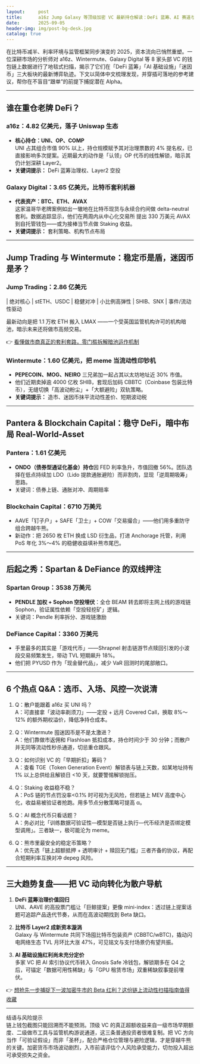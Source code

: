 ```yaml
---
layout:     post
title:      a16z Jump Galaxy 等顶级加密 VC 最新持仓解读：DeFi 蓝筹、AI 赛道与迷因币暗涌
date:       2025-09-05
header-img: img/post-bg-desk.jpg
catalog: true
---
```


在比特币减半、利率环境与监管框架同步演变的 2025，资本流向已悄然重塑。一位深耕市场的分析师对 a16z、Wintermute、Galaxy Digital 等 8 家头部 VC 的钱包链上数据进行了地毯式扫描，揭示了它们在「DeFi 蓝筹」「AI 基础设施」「迷因币」三大板块的最新博弈轨迹。下文以简体中文梳理发现，并穿插可落地的参考建议，帮你在不盲目“跟单”的前提下捕捉潜在 Alpha。

---

## 谁在重仓老牌 DeFi？

### a16z：4.82 亿美元，落子 Uniswap 生态

- **核心持仓：UNI、OP、COMP**  
  UNI 占其组合市值 90% 以上，持仓规模赋予其对治理票数的 4% 提名权，已直接影响多次提案。近期最大的动作是「认领」OP 代币的线性解锁，暗示其仍计划深耕 Layer2。  
- **关键词提示：** DeFi 蓝筹治理权、Layer2 空投

### Galaxy Digital：3.65 亿美元，比特币套利机器

- **代表资产：BTC、ETH、AVAX**  
  这家温哥华老牌案例如出一辙地在比特币现货与永续合约间做 delta-neutral 套利。数据追踪显示，他们在两周内从中心化交易所 提出 330 万美元 AVAX 到自托管钱包——或为接棒当节点做 Staking 收益。  
- **关键词提示：** 套利策略、机构节点布局

---

## Jump Trading 与 Wintermute：稳定币是盾，迷因币是矛？

### Jump Trading：2.86 亿美元

| 绝对核心 | stETH、USDC | 稳健对冲
| 小比例高弹性 | SHIB、SNX | 事件/流动性驱动

最新动向是把 1.1 万枚 ETH 搬入 LMAX ——一个受英国监管机构许可的机构暗池，暗示未来还将做市高频交易。  

👉 [看懂做市商真正的套利套路，零门槛拆解暗池运作机制](https://okxdog.com/)

### Wintermute：1.60 亿美元，把 meme 当流动性印钞机

- **PEPECOIN、MOG、NEIRO** 三兄弟加一起占其以太坊地址近 30% 市值。  
- 他们近期卖掉逾 4000 亿枚 SHIB，套现后加码 CBBTC（Coinbase 包装比特币），无缝切换「高波动粉尘」+「大额避险」双轨策略。  
- **关键词提示：** 造市、迷因币抹平流动性差价、短期波动税

---

## Pantera & Blockchain Capital：稳守 DeFi，暗中布局 Real-World-Asset

### Pantera：1.61 亿美元

- **ONDO（债券型通证化基金）持仓**因 FED 利率急升，市值回撤 56%。团队选择在低点持续加 LDO（Lido 提款通胀避险）而非割肉，显现「逆周期吸筹」思路。  
- 关键词：债券上链、通胀对冲、周期赔率

### Blockchain Capital：6710 万美元

- AAVE「钉子户」+ SAFE「卫士」+ COW「交易撮合」——他们用多重防守组合跨越牛熊。  
- 新动作：把 2650 枚 ETH 换成 LSD 衍生品，打进 Anchorage 托管，利用 PoS 年化 3%～4% 的稳健收益填补熊市尾巴。

---

## 后起之秀：Spartan & DeFiance 的双线押注

### Spartan Group：3538 万美元

- **PENDLE 加权 + Sophon 空投埋伏**：全仓 BEAM 转去即将主网上线的游戏链 Sophon，验证属性依赖「空投轻挖矿」逻辑。  
- 关键词：Pendle 利率拆分、游戏链激励

### DeFiance Capital：3360 万美元

- 手里最多的其实是「游戏代币」——Shrapnel 射击链游节点赎回引发的小波段交易频繁发生，带动 TVL 短期飙升 18%。  
- 他们把 PYUSD 作为「现金替代品」，减少 VaR 回测时的尾部敞口。

---

## 6 个热点 Q&A：选币、入场、风控一次说清

1. Q：散户能跟着 a16z 买 UNI 吗？  
   A：可直接拿「波动率剃须刀」——定投 + 远月 Covered Call，换取 8%～12% 的额外期权溢价，降低净持仓成本。

2. Q：Wintermute 囤迷因币是不是太激进？  
   A：他们靠做市返佣和 Flashloan 抵扣成本，持仓时间少于 30 分钟；而散户并无同等流动性秒杀通道，切忌重仓跟风。

3. Q：如何识别 VC 的「早期折扣」筹码？  
   A：查看 TGE（Token Generation Event）解锁表与链上天数，如某地址持有 1% 以上总供给且解锁日 <10 天，就要警惕解锁抛压。

4. Q：Staking 收益稳不稳？  
   A：PoS 链的节点罚没率<0.1% 时可视为无风险，但若链上 MEV 高度中心化，收益易被验证者抢跑。用多节点分散策略可提高 α。

5. Q：AI 概念代币只看话题？  
   A：务必对比「训练数据可验证性—模型是否链上执行—代币经济是否绑定模型调用」。三者缺一，极可能沦为 meme。

6. Q：熊市里最安全的稳定币策略？  
   A：优先选「链上超额抵押 + 透明审计 + 赎回无门槛」三者齐备的协议，再配合短期利率互换对冲 depeg 风险。

---

## 三大趋势复盘——把 VC 动向转化为散户导航

1. **DeFi 蓝筹治理价值回归**  
   UNI、AAVE 的高投票门槛让「巨鲸提案」更像 mini-index：透过链上提案话题可追踪产品迭代节奏，从而在高波动期找到 Beta 缺口。

2. **比特币 Layer2 成新资本漩涡**  
   Galaxy 与 Wintermute 共同下场囤比特币包装资产 (CBBTC/wBTC)，撬动闪电网络生态 TVL 月环比大涨 47%，可见铭文与支付场景仍有望共振。

3. **AI 基础设施红利尚未充分定价**  
   多家 VC 把 AI 索引协议代币转入 Gnosis Safe 冷钱包，解锁期多在 Q4 之后，可锚定「数据可用性稀缺」与「GPU 租赁市场」双重稀缺叙事提前埋伏。

👉 [想抢先一步捕捉下一波加密牛市的 Beta 红利？这份链上流动性扫描指南值得收藏](https://okxdog.com/)

---

结语与风险提示  
链上钱包截图只能回溯而不能预测。顶级 VC 的真正超额收益来自一级市场早期额度、二级做市工具与监管机构游说通道，这三条普通投资者很难复制。把 VC 方向当作「可验证假设」而非「圣杯」，配合严格仓位管理与避险逻辑，才是穿越牛熊的关键。加密货币市场波动剧烈，入市前请评估个人风险承受能力，切勿投入超出可承受损失之资金。